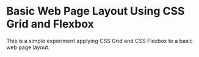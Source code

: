 # Basic Web Page Layout Using CSS Grid and Flexbox
This is a simple experiment applying CSS Grid and CSS Flexbox to a basic web page layout.
